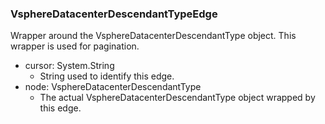 ### VsphereDatacenterDescendantTypeEdge
Wrapper around the VsphereDatacenterDescendantType object. This wrapper is used for pagination.

- cursor: System.String
  - String used to identify this edge.
- node: VsphereDatacenterDescendantType
  - The actual VsphereDatacenterDescendantType object wrapped by this edge.
